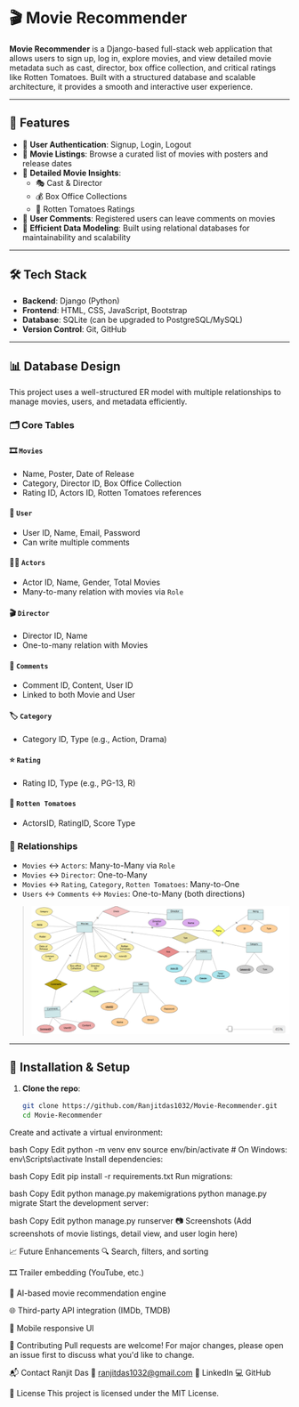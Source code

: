 # 🎬 Movie Recommender

**Movie Recommender** is a Django-based full-stack web application that allows users to sign up, log in, explore movies, and view detailed movie metadata such as cast, director, box office collection, and critical ratings like Rotten Tomatoes. Built with a structured database and scalable architecture, it provides a smooth and interactive user experience.

---

## 🚀 Features

- 🔐 **User Authentication**: Signup, Login, Logout
- 🎥 **Movie Listings**: Browse a curated list of movies with posters and release dates
- 🧠 **Detailed Movie Insights**:
  - 🎭 Cast & Director
  - 💰 Box Office Collections
  - 🍅 Rotten Tomatoes Ratings
- 💬 **User Comments**: Registered users can leave comments on movies
- 📁 **Efficient Data Modeling**: Built using relational databases for maintainability and scalability

---

## 🛠️ Tech Stack

- **Backend**: Django (Python)
- **Frontend**: HTML, CSS, JavaScript, Bootstrap
- **Database**: SQLite (can be upgraded to PostgreSQL/MySQL)
- **Version Control**: Git, GitHub

---

## 📊 Database Design

This project uses a well-structured ER model with multiple relationships to manage movies, users, and metadata efficiently.

### 🗂️ Core Tables

#### 🎞️ `Movies`
- Name, Poster, Date of Release
- Category, Director ID, Box Office Collection
- Rating ID, Actors ID, Rotten Tomatoes references

#### 👤 `User`
- User ID, Name, Email, Password
- Can write multiple comments

#### 👨‍🎤 `Actors`
- Actor ID, Name, Gender, Total Movies
- Many-to-many relation with movies via `Role`

#### 🎬 `Director`
- Director ID, Name
- One-to-many relation with Movies

#### 💬 `Comments`
- Comment ID, Content, User ID
- Linked to both Movie and User

#### 🏷️ `Category`
- Category ID, Type (e.g., Action, Drama)

#### ⭐ `Rating`
- Rating ID, Type (e.g., PG-13, R)

#### 🍅 `Rotten Tomatoes`
- ActorsID, RatingID, Score Type

### 🔄 Relationships

- `Movies` ↔ `Actors`: Many-to-Many via `Role`
- `Movies` ↔ `Director`: One-to-Many
- `Movies` ↔ `Rating`, `Category`, `Rotten Tomatoes`: Many-to-One
- `Users` ↔ `Comments` ↔ `Movies`: One-to-Many (both directions)

>![ER Diagram](https://raw.githubusercontent.com/Ranjitdas1032/Movie-Recommender/main/static/images/ERdiagram.png)

---

## 🧪 Installation & Setup

1. **Clone the repo**:
   ```bash
   git clone https://github.com/Ranjitdas1032/Movie-Recommender.git
   cd Movie-Recommender
Create and activate a virtual environment:

bash
Copy
Edit
python -m venv env
source env/bin/activate  # On Windows: env\Scripts\activate
Install dependencies:

bash
Copy
Edit
pip install -r requirements.txt
Run migrations:

bash
Copy
Edit
python manage.py makemigrations
python manage.py migrate
Start the development server:

bash
Copy
Edit
python manage.py runserver
📷 Screenshots
(Add screenshots of movie listings, detail view, and user login here)

📈 Future Enhancements
🔍 Search, filters, and sorting

🎞️ Trailer embedding (YouTube, etc.)

🤖 AI-based movie recommendation engine

🌐 Third-party API integration (IMDb, TMDB)

📱 Mobile responsive UI

🤝 Contributing
Pull requests are welcome! For major changes, please open an issue first to discuss what you'd like to change.

📬 Contact
Ranjit Das
📧 ranjitdas1032@gmail.com
🔗 LinkedIn
💻 GitHub

📝 License
This project is licensed under the MIT License.
